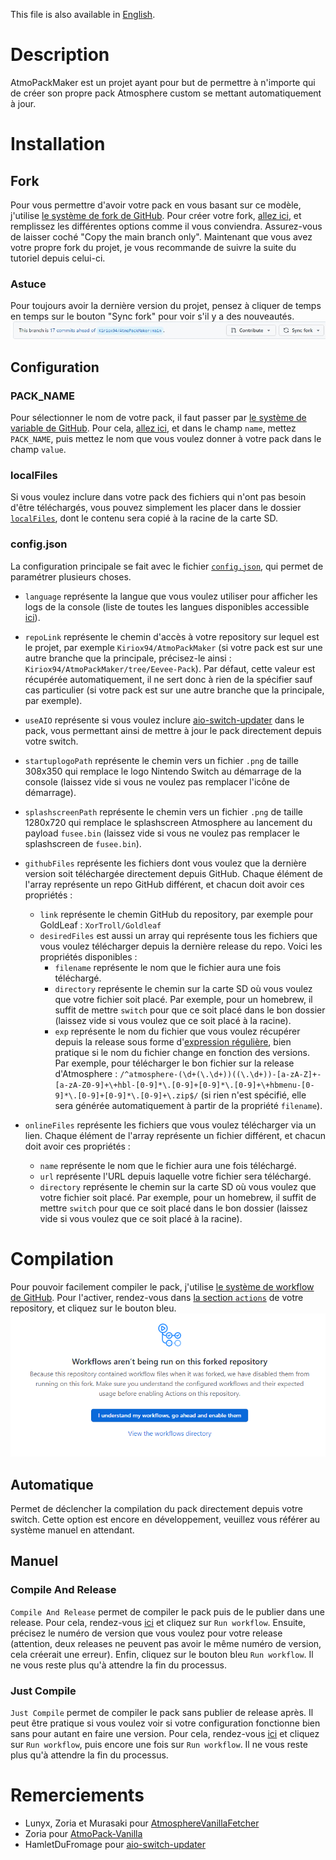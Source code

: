 This file is also available in [English](/readme.md).

# Description
AtmoPackMaker est un projet ayant pour but de permettre à n'importe qui de créer son propre pack Atmosphere custom se mettant automatiquement à jour.

# Installation
## Fork
Pour vous permettre d'avoir votre pack en vous basant sur ce modèle, j'utilise [le système de fork de GitHub](https://docs.github.com/fr/pull-requests/collaborating-with-pull-requests/working-with-forks/fork-a-repo). Pour créer votre fork, [allez ici](https://github.com/Kiriox94/AtmoPackMaker/fork), et remplissez les différentes options comme il vous conviendra. Assurez-vous de laisser coché "Copy the main branch only". Maintenant que vous avez votre propre fork du projet, je vous recommande de suivre la suite du tutoriel depuis celui-ci.

### Astuce
Pour toujours avoir la dernière version du projet, pensez à cliquer de temps en temps sur le bouton "Sync fork" pour voir s'il y a des nouveautés.\
![sync_fork_button](/.github/sync_fork_button.png)

## Configuration

### PACK_NAME
Pour sélectionner le nom de votre pack, il faut passer par [le système de variable de GitHub](https://docs.github.com/fr/actions/learn-github-actions/variables). Pour cela, [allez ici](/settings/variables/actions/new), et dans le champ `name`, mettez `PACK_NAME`, puis mettez le nom que vous voulez donner à votre pack dans le champ `value`.

### localFiles
Si vous voulez inclure dans votre pack des fichiers qui n'ont pas besoin d'être téléchargés, vous pouvez simplement les placer dans le dossier [`localFiles`](/localFiles), dont le contenu sera copié à la racine de la carte SD.

### config.json
La configuration principale se fait avec le fichier [`config.json`](/config.json), qui permet de paramétrer plusieurs choses.

- `language` représente la langue que vous voulez utiliser pour afficher les logs de la console (liste de toutes les langues disponibles accessible [ici](/translation.csv)).

- `repoLink` représente le chemin d'accès à votre repository sur lequel est le projet, par exemple `Kiriox94/AtmoPackMaker` (si votre pack est sur une autre branche que la principale, précisez-le ainsi : `Kiriox94/AtmoPackMaker/tree/Eevee-Pack`). Par défaut, cette valeur est récupérée automatiquement, il ne sert donc à rien de la spécifier sauf cas particulier (si votre pack est sur une autre branche que la principale, par exemple).

- `useAIO` représente si vous voulez inclure [aio-switch-updater](https://github.com/HamletDuFromage/aio-switch-updater) dans le pack, vous permettant ainsi de mettre à jour le pack directement depuis votre switch.

- `startuplogoPath` représente le chemin vers un fichier `.png` de taille 308x350 qui remplace le logo Nintendo Switch au démarrage de la console (laissez vide si vous ne voulez pas remplacer l'icône de démarrage).

- `splashscreenPath` représente le chemin vers un fichier `.png` de taille 1280x720 qui remplace le splashscreen Atmosphere au lancement du payload `fusee.bin` (laissez vide si vous ne voulez pas remplacer le splashscreen de `fusee.bin`).

- `githubFiles` représente les fichiers dont vous voulez que la dernière version soit téléchargée directement depuis GitHub. Chaque élément de l'array représente un repo GitHub différent, et chacun doit avoir ces propriétés :
    - `link` représente le chemin GitHub du repository, par exemple pour GoldLeaf : `XorTroll/Goldleaf`
    - `desiredFiles` est aussi un array qui représente tous les fichiers que vous voulez télécharger depuis la dernière release du repo. Voici les propriétés disponibles :
        - `filename` représente le nom que le fichier aura une fois téléchargé.
        - `directory` représente le chemin sur la carte SD où vous voulez que votre fichier soit placé. Par exemple, pour un homebrew, il suffit de mettre `switch` pour que ce soit placé dans le bon dossier (laissez vide si vous voulez que ce soit placé à la racine).
        - `exp` représente le nom du fichier que vous voulez récupérer depuis la release sous forme d'[expression régulière](https://www.empirik.fr/nos-ressources/article/expressions-regulieres-ou-regex-definition-cas-dusages-et-exemples/), bien pratique si le nom du fichier change en fonction des versions. Par exemple, pour télécharger le bon fichier sur la release d'Atmosphere : `/^atmosphere-(\d+(\.\d+))((\.\d+))-[a-zA-Z]+-[a-zA-Z0-9]+\+hbl-[0-9]*\.[0-9]+[0-9]*\.[0-9]+\+hbmenu-[0-9]*\.[0-9]+[0-9]*\.[0-9]+\.zip$/` (si rien n'est spécifié, elle sera générée automatiquement à partir de la propriété `filename`).

- `onlineFiles` représente les fichiers que vous voulez télécharger via un lien. Chaque élément de l'array représente un fichier différent, et chacun doit avoir ces propriétés :
    - `name` représente le nom que le fichier aura une fois téléchargé.
    - `url` représente l'URL depuis laquelle votre fichier sera téléchargé.
    - `directory` représente le chemin sur la carte SD où vous voulez que votre fichier soit placé. Par exemple, pour un homebrew, il suffit de mettre `switch` pour que ce soit placé dans le bon dossier (laissez vide si vous voulez que ce soit placé à la racine).
         
# Compilation
Pour pouvoir facilement compiler le pack, j'utilise [le système de workflow de GitHub](https://docs.github.com/fr/actions/using-workflows/about-workflows). Pour l'activer, rendez-vous dans [la section `actions`](/actions) de votre repository, et cliquez sur le bouton bleu.\
![actions](/.github/actions.png)

## Automatique
Permet de déclencher la compilation du pack directement depuis votre switch. Cette option est encore en développement, veuillez vous référer au système manuel en attendant.

## Manuel
### Compile And Release
`Compile And Release` permet de compiler le pack puis de le publier dans une release. Pour cela, rendez-vous [ici](/actions/workflows/releaseOnTag.yml) et cliquez sur `Run workflow`. Ensuite, précisez le numéro de version que vous voulez pour votre release (attention, deux releases ne peuvent pas avoir le même numéro de version, cela créerait une erreur). Enfin, cliquez sur le bouton bleu `Run workflow`. Il ne vous reste plus qu'à attendre la fin du processus.
### Just Compile
`Just Compile` permet de compiler le pack sans publier de release après. Il peut être pratique si vous voulez voir si votre configuration fonctionne bien sans pour autant en faire une version. Pour cela, rendez-vous [ici](/actions/workflows/node.js.yml) et cliquez sur `Run workflow`, puis encore une fois sur `Run workflow`. Il ne vous reste plus qu'à attendre la fin du processus. 

# Remerciements
- Lunyx, Zoria et Murasaki pour [AtmosphereVanillaFetcher](https://github.com/Lunyyx/AtmosphereVanillaFetcher-cli)
- Zoria pour [AtmoPack-Vanilla](https://github.com/THZoria/AtmoPack-Vanilla)
- HamletDuFromage pour [aio-switch-updater](https://github.com/HamletDuFromage/aio-switch-updater)
